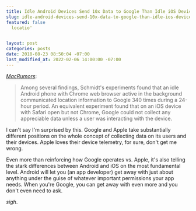```yaml
---
title: Idle Android Devices Send 10x Data to Google Than Idle iOS Devices to Apple
slug: idle-android-devices-send-10x-data-to-google-than-idle-ios-devices-to-apple
featured: false
  locatio'


layout: post
categories: posts
date: 2018-08-23 08:50:04 -07:00
last_modified_at: 2022-02-06 14:00:00 -07:00
---
```


_[MacRumors](https://www.macrumors.com/2018/08/22/android-sends-data-google-10-times-ios-to-apple/)_:

> Among several findings, Schmidt's experiments found that an idle Android phone with Chrome web browser active in the background communicated location information to Google 340 times during a 24-hour period. An equivalent experiment found that on an iOS device with Safari open but not Chrome, Google could not collect any appreciable data unless a user was interacting with the device.

I can't say I'm surprised by this. Google and Apple take substantially different positions on the whole concept of collecting data on its users and their devices. Apple loves their device telemetry, for sure, don't get me wrong.

Even more than reinforcing how Google operates vs. Apple, it's also telling the stark differences between Android and iOS on the most fundamental level. Android will let you (an app developer) get away with just about anything under the guise of whatever important permissions your app needs. When you're Google, you can get away with even more and you don't even need to ask.

_sigh_.

